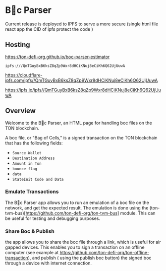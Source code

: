# B💎c Parser

Current release is deployed to IPFS to serve a more secure (single html file react app the CID of ipfs protect the code ) 

## Hosting

https://ton-defi-org.github.io/boc-parser-estimator

```
ipfs:///QmTGuyBxB6ksZ8qZp9Wxr8dHCiKNuj8eCiKh6Q62UjUuwA
```

https://cloudflare-ipfs.com/ipfs//QmTGuyBxB6ksZ8qZp9Wxr8dHCiKNuj8eCiKh6Q62UjUuwA

https://ipfs.io/ipfs//QmTGuyBxB6ksZ8qZp9Wxr8dHCiKNuj8eCiKh6Q62UjUuwA

## Overview

Welcome to the B💎c Parser, an HTML page for handling boc files on the TON blockchain.

A boc file, or "Bag of Cells," is a signed transaction on the TON blockchain that has the following fields:

- `Source Wallet`
- `Destination Address`
- `Amount in Ton`
- `bounce flag`
- `data`
- `StateInit Code and Data`


### Emulate Transactions
The B💎c Parser app allows you to run an emulation of a boc file on the network, and get the expected result. The emulation is done using the (ton-tvm-bus)[https://github.com/ton-defi-org/ton-tvm-bus] module. This can be useful for testing and debugging purposes.



### Share Boc & Publish
the app allows you to share the boc file through a link, which is useful for air gapped devices. This enables you to sign a transaction on an offline computer (see example at https://github.com/ton-defi-org/ton-offline-transaction), and publish ( using the publish boc button) the signed boc through a device with internet connection.

